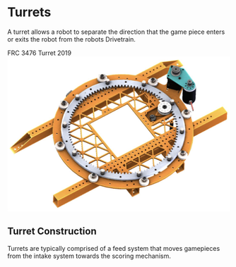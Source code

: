 # Turrets

A turret allows a robot to separate the direction that the game piece enters or exits the robot from the robots Drivetrain.

FRC 3476 Turret 2019
![alt text](3476_2019_Turret.png)

## Turret Construction

Turrets are typically comprised of a feed system that moves gamepieces from the intake system towards the scoring mechanism.
